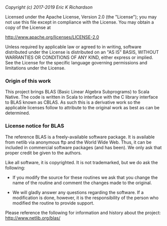 _Copyright (c) 2017-2019 Eric K Richardson_

Licensed under the Apache License, Version 2.0 (the "License");
you may not use this file except in compliance with the License.
You may obtain a copy of the License at

http://www.apache.org/licenses/LICENSE-2.0

Unless required by applicable law or agreed to in writing, software
distributed under the License is distributed on an "AS IS" BASIS,
WITHOUT WARRANTIES OR CONDITIONS OF ANY KIND, either express or implied.
See the License for the specific language governing permissions and
limitations under the License.

### Origin of this work

This project brings BLAS (Basic Linear Algebra Subprograms) to Scala Native.
The code is written in Scala to interface with the C library interface to BLAS
known as CBLAS. As such this is a derivative work so the applicable licenses
follow to attribute to the original work as best as can be determined.

### License notice for BLAS

The reference BLAS is a freely-available software package. It is available from
netlib via anonymous ftp and the World Wide Web. Thus, it can be included in
commercial software packages (and has been). We only ask that proper credit
be given to the authors.

Like all software, it is copyrighted. It is not trademarked, but we do
ask the following:

- If you modify the source for these routines we ask that you change the
name of the routine and comment the changes made to the original.

- We will gladly answer any questions regarding the software. If a modification
is done, however, it is the responsibility of the person who modified the
routine to provide support.

Please reference the following for information and history about the
project: http://www.netlib.org/blas/

